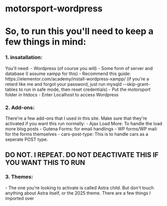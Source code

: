 # motorsport-wordpress
<h1>So, to run this you'll need to keep a few things in mind:</h1>
<h3>1. insatallation:</h3>
You'll need:
  - Wordpress (of course you will)
  - Some form of server and database (I assume xampp for this)  
  - Recommend this guide:
  https://elementor.com/academy/install-wordpress-xampp/
  (if you're a retard like me and forgot your password, just run mysqld --skip-grant-tables to run in safe mode, then reset credentials)
  - Put the motorsport folder in htdocs
  - Enter Localhost to access Wordpress
<h3>2. Add-ons:</h3>
There're a few add-ons that I used in this site. Make sure that they're activated if you want this run normally:
 - Ajax Load More: To handle the load more blog posts
 - Gutena Forms: for email handlings
 - WP forms/WP mail: for the forms themselves
 - cars-post-type: This is to handle cars as a seperate POST type. 
<h2> DO NOT. I REPEAT. DO NOT DEACTIVATE THIS IF YOU WANT THIS TO RUN</h2>
<h3>3. Themes:</h3>
 - The one you're looking to activate is called Astra child. 
But don't touch anything about Astra itself, or the 2025 theme. There are a few things I imported over
